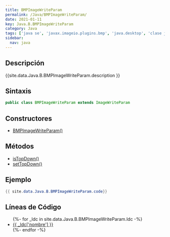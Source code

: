 ```yaml
---
title: BMPImageWriteParam
permalink: /Java/BMPImageWriteParam/
date: 2021-01-11
key: Java.B.BMPImageWriteParam
category: Java
tags: ['java se', 'javax.imageio.plugins.bmp', 'java.desktop', 'clase java', 'Java 1.0']
sidebar: 
  nav: java
---
```


## Descripción
{{site.data.Java.B.BMPImageWriteParam.description }}

## Sintaxis
~~~java
public class BMPImageWriteParam extends ImageWriteParam
~~~

## Constructores
* [BMPImageWriteParam()](/Java/BMPImageWriteParam/BMPImageWriteParam/)

## Métodos
* [isTopDown()](/Java/BMPImageWriteParam/isTopDown/)
* [setTopDown()](/Java/BMPImageWriteParam/setTopDown/)

## Ejemplo
~~~java
{{ site.data.Java.B.BMPImageWriteParam.code}}
~~~

## Líneas de Código
<ul>
{%- for _ldc in site.data.Java.B.BMPImageWriteParam.ldc -%}
   <li>
       <a href="{{_ldc['url'] }}">{{ _ldc['nombre'] }}</a>
   </li>
{%- endfor -%}
</ul>
